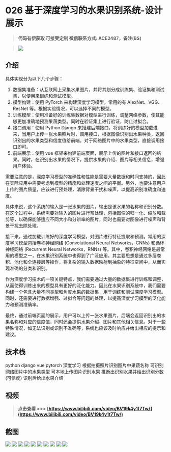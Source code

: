 # 026 基于深度学习的水果识别系统-设计展示

> **代码有偿获取 可接受定制 微信联系方式: ACE2487，备注(BS)**

> ![](./qrcode.jpg)

## 介绍

具体实现分为以下几个步骤：
1. 数据集准备：从互联网上采集水果图片，并将其划分成训练集、验证集和测试集，以便用来训练和测试模型。
2. 模型构建：使用 PyTorch 来构建深度学习模型，常用的有 AlexNet、VGG、ResNet 等。根据实验情况，可以选择不同的模型。
3. 训练模型：使用准备好的训练集数据对模型进行训练，调整网络参数，使其能够更加准确地预测果蔬类型。同时在验证集上进行验证，防止过拟合。
4. 接口调用：使用 Python Django 来搭建后端接口，将训练好的模型加载进来，当用户上传一张水果照片时，调用接口，根据图像识别出水果种类，返回识别出的水果类型和信度值给前端。对于网络图片中的水果类型，直接调用接口即可。
5. 前端展示：使用 vue 框架来构建前端页面，展示上传的图片和接口返回的结果。同时，在识别出水果的情况下，提供水果的介绍、图片等相关信息，增强用户体验。

需要注意的是，深度学习模型的准确性和性能是需要大量数据和时间支持的，因此在实际应用中需要考虑到模型的精度和处理速度之间的平衡。另外，也要注意用户上传的图片质量，应该进行预处理，消除背景干扰和噪声，以提高识别准确度和速度。

具体来说，这个系统的输入是一张水果的图片，输出是该水果的名称和识别分数。在这个过程中，系统需要对输入的图片进行预处理，包括图像的归一化、缩放和裁剪等，以确保能够适应不同大小和分辨率的图片，同时也需要对图像进行噪声和背景干扰去除处理。

接下来，通过加载训练好的深度学习模型，对图片进行特征提取和预测。常用的深度学习模型包括卷积神经网络 (Convolutional Neural Networks，CNNs) 和循环神经网络 (Recurrent Neural Networks，RNNs) 等。其中，卷积神经网络是最常用的模型之一，在水果识别系统中也得到了广泛应用。其主要思想是通过多层卷积、池化和全连接层等操作，将复杂的输入数据映射到抽象的特征空间中，从而实现准确的分类和识别。

作为深度学习技术的一项关键特点，我们需要通过大量的数据集进行训练和调整，从而使得训练出来的模型具有更好的泛化能力。因此在水果识别系统中，我们需要构建一个包含大量不同类型和角度水果的数据集，用于训练和测试深度学习模型。同时，还需要进行数据增强、过拟合等问题的处理，以提高深度学习模型的泛化能力和预测准确率。

最终，通过前端页面的展示，用户可以上传一张水果图片，后端会返回识别出的水果名称和对应的信度值，同时还会提供水果介绍、图片和其他相关信息。对于一些特殊情况，如无法识别或识别不准确等，系统也应该及时响应并给出相应的提示和建议。

## 技术栈

python django vue pytorch 深度学习 根据拍摄照片识别图片中果蔬名称 可识别网络图片中的水果类型 可本地上传图片识别水果 推断出识别水果并给出识别分数(可信度) 识别后给出水果介绍

## 视频

> **点击查看 \>\>\> [https://www.bilibili.com/video/BV19k4y1t7Tw/](https://www.bilibili.com/video/BV19k4y1t7Tw/)**

## 截图

![](./01.png)
![](./02.png)
![](./03.png)
![](./04.png)
![](./05.png)
![](./06.png)
![](./07.png)
![](./08.png)
![](./09.png)
![](./10.png)